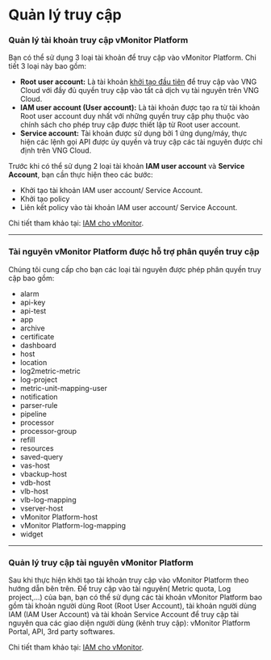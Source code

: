 # Quản lý truy cập

### Quản lý tài khoản truy cập vMonitor Platform

Bạn có thể sử dụng 3 loại tài khoản để truy cập vào vMonitor Platform. Chi tiết 3 loại này bao gồm:

* **Root user account:** Là tài khoản [khởi tạo đầu tiên](https://register.vngcloud.vn/signup) để truy cập vào VNG Cloud với đầy đủ quyền truy cập vào tất cả dịch vụ tài nguyên trên VNG Cloud.
* **IAM user account (User account):** Là tài khoản được tạo ra từ tài khoản Root user account duy nhất với những quyền truy cập phụ thuộc vào chính sách cho phép truy cập được thiết lập từ Root user account.
* **Service account:** Tài khoản được sử dụng bởi 1 ứng dụng/máy, thực hiện các lệnh gọi API được ủy quyền và truy cập các tài nguyên được chỉ định trên VNG Cloud.

Trước khi có thể sử dụng 2 loại tài khoản **IAM user account** và **Service Account**, bạn cần thực hiện theo các bước:&#x20;

* Khởi tạo tài khoản IAM user account/ Service Account.
* Khởi tạo policy&#x20;
* Liên kết policy vào tài khoản IAM user account/ Service Account.

Chi tiết tham khảo tại: [IAM cho vMonitor](https://app.gitbook.com/o/5XJ2I4IOE66RNLOwPBIO/s/xa9vQRxxrqoNMwTbp799/).



***

### Tài nguyên vMonitor Platform được hỗ trợ phân quyền truy cập

Chúng tôi cung cấp cho bạn các loại tài nguyên được phép phân quyền truy cập bao gồm:

* alarm
* api-key
* api-test
* app
* archive
* certificate
* dashboard
* host
* location
* log2metric-metric
* log-project
* metric-unit-mapping-user
* notification
* parser-rule
* pipeline
* processor
* processor-group
* refill
* resources
* saved-query
* vas-host
* vbackup-host
* vdb-host
* vlb-host
* vlb-log-mapping
* vserver-host
* vMonitor Platform-host
* vMonitor Platform-log-mapping
* widget

***

### Quản lý truy cập tài nguyên vMonitor Platform

Sau khi thực hiện khởi tạo tài khoản truy cập vào vMonitor Platform theo hướng dẫn bên trên. Để truy cập vào tài nguyên( Metric quota, Log project,...) của bạn, bạn có thể sử dụng các tài khoản vMonitor Platform bao gồm tài khoản người dùng Root (Root User Account), tài khoản người dùng IAM (IAM User Account) và tài khoản Service Account để truy cập tài nguyên qua các giao diện người dùng (kênh truy cập): vMonitor Platform Portal, API, 3rd party softwares.&#x20;

Chi tiết tham khảo tại: [IAM cho vMonitor](../identity-and-access-management-iam/cach-phan-quyen-iam-cho-dich-vu-vng-cloud/iam-cho-vmonitor.md).
